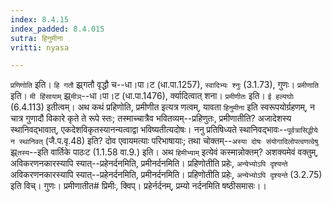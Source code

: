 ```yaml
---
index: 8.4.15
index_padded: 8.4.015
sutra: हिनुमीना
vritti: nyasa

---
```

`प्रणिणोति` इति। `हि गतौ` झ्र्गतौ वृद्धौ च--धा।पा।ट (धा.पा.1257), `स्वादिभ्यः श्नुः` (3.1.73), गुणः। `प्रमीणाति` इति। `मी हिंसायाम्` झ्र्`मीञ्`--धा।पा।ट (धा.पा.1476), र्क्यादित्वात् शना। `प्रमीणीतः` इति। `ई हल्यघोः` (6.4.113) इतीत्वम्। अथ कथं प्रहिणोति, प्रमीणीत इत्यत्र णत्वम्, यावता `हिनुमीना` इति स्वरूपयोर्ग्रहणम्, न चात्र गुणादौ विकारे कृते ते रूपे स्तः; तस्माच्चात्रैव भवितव्यम्--प्रहिणुतः, प्रमीणातीति? अजादेशस्य स्थानिवद्भावात्, एकदेशविकृतस्यानन्यत्वाद्वा भविष्यतीत्यदोषः। ननु प्रतिषिध्यते स्थानिवद्भावः--`पूर्वत्रासिद्धीये न स्थानिवत्` (जै.प.वृ.48) इति? दोव एवायमत्याः परिभाषायाः; तथा चोक्तम्--`अस्या दोषः संयोगादिलोपत्वणत्वेषु` झ्र्`तस्य`--इति वार्तिके पाठःट (1.1.58 वा.9.) इति। अथ `हिमीभ्याम्` इत्येवं कस्मान्नोक्तम्? अशक्यमेवं वक्तुम्, अविकरणनकारस्यापि स्यात्--प्रहेनर्दनमिति, प्रमीनर्दनमिति। प्रहिणोतीति प्रहेः, `अन्येभ्योऽपि दृश्यन्ते` अविकरणनकारस्यापि स्यात्--प्रहेनर्दनमिति, प्रमीनर्दनमिति। प्रहिणोतीति प्रहेः, `अन्येभ्योऽपि दृश्यन्ते` (3.2.75) इति विच्। गुणः। प्रमीणातीत# प्रिमीः, क्विप्। प्रहेर्नर्दनम्, प्रम्यो नर्दनमिति षष्ठीसमासः।।